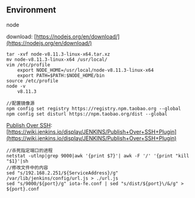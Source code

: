 ## Environment

node

download: [https://nodejs.org/en/download/](https://nodejs.org/en/download/)

```
tar -xvf node-v8.11.3-linux-x64.tar.xz
mv node-v8.11.3-linux-x64 /usr/local/
vim /etc/profile
    export NODE_HOME=/usr/local/node-v8.11.3-linux-x64
    export PATH=$PATH:$NODE_HOME/bin
source /etc/profile
node -v
    v8.11.3

//配置镜像源
npm config set registry https://registry.npm.taobao.org --global
npm config set disturl https://npm.taobao.org/dist --global
```

[Publish Over SSH](http://wiki.jenkins-ci.org/display/JENKINS/Publish+Over+SSH+Plugin): [https://wiki.jenkins.io/display/JENKINS/Publish+Over+SSH+Plugin](https://wiki.jenkins.io/display/JENKINS/Publish+Over+SSH+Plugin)

```
//杀死指定端口的进程
netstat -utlnp|grep 9000|awk '{print $7}'| awk -F '/' '{print "kill "$1}'|sh
//修改文件中的内容
sed "s/192.168.2.251/${ServiceAddress}/g" /var/lib/jenkins/config/url.js > ./url.js
sed "s/9000/${port}/g" iota-fe.conf | sed "s/dist/${port}\/&/g" > ${port}.conf
```



